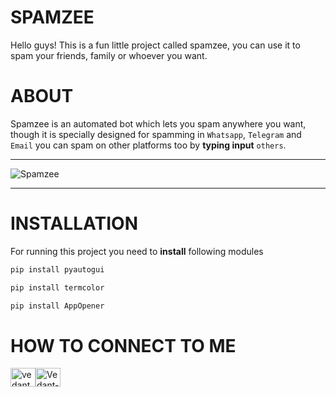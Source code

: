 # SPAMZEE

Hello guys! This is a fun little project called spamzee, you can use it to spam your friends, family or whoever you want.



# ABOUT

Spamzee is an automated bot which lets you spam anywhere you want, though it is specially designed for spamming in `Whatsapp`, `Telegram` and `Email` you can spam on other platforms too by **typing input** `others`.




_______________________________________________________________________________________________________________________________________________________________________


![Spamzee](https://user-images.githubusercontent.com/109758134/197852239-a4fcd37e-bfbf-45c2-b6bb-f58363708578.jpg)


_______________________________________________________________________________________________________________________________________________________________________




# INSTALLATION


For running this project you need to **install** following modules

```sh
pip install pyautogui
```

```sh
pip install termcolor
```

```sh
pip install AppOpener
```


# HOW TO CONNECT TO ME


<p align="left">
<a href="https://dev.to/vedantasati03" target="blank"><img align="center" src="https://raw.githubusercontent.com/rahuldkjain/github-profile-readme-generator/master/src/images/icons/Social/devto.svg" alt="vedantasati03" height="30" width="40" /><a href="https://github.com/Vedant-Asati03" target="blank"><img align="center" src="C:/Users/lenovo/Downloads/Github.png" alt="Vedant-Asati03" height="30" width="40" /> </a>
</p>

